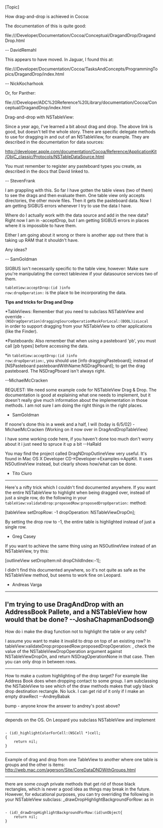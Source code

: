 


[Topic]

How drag-and-drop is achieved in Cocoa: 

The documentation of this is quite good:

file:///Developer/Documentation/Cocoa/Conceptual/DragandDrop/DragandDrop.html

-- DavidRemahl

This appears to have moved. In Jaguar, I found this at:

file:///Developer/Documentation/Cocoa/TasksAndConcepts/ProgrammingTopics/DragandDrop/index.html

-- NickKocharhook

Or, for Panther:

file:///Developer/ADC%20Reference%20Library/documentation/Cocoa/Conceptual/DragandDrop/index.html

Drag-and-drop with NSTableView:

Since a year ago, I've learned a bit about drag and drop.  The above link is good, but doesn't tell the whole story.  There are specific delegate methods to use for dragging in and out of an NSTableView, for example.  They are described in the documentation for data sources:

http://developer.apple.com/documentation/Cocoa/Reference/ApplicationKit/ObjC_classic/Protocols/NSTableDataSource.html

You must remember to register any pasteboard types you create, as described in the docs that David linked to.

-- StevenFrank


I am grappling with this. So far I have gotten the table views (two of them) to see the drags and then evaluate them. One table view only accepts directories, the other movie files. Then it gets the pasteboard data. Now I am getting SIGBUS errors whenever I try to use the data I have.

Where do I actually work with the data source and add in the new data? Right now I am in -acceptDrop, but I am getting SIGBUS errors in places where it is impossible to have them.

Either I am going about it wrong or there is another app out there that is taking up RAM that it shouldn't have.

Any ideas?

-- SamGoldman

SIGBUS isn't necessarily specific to the table view, however: Make sure you're manipulating the correct tableview if your datasource services two of them.

<code>tableView:acceptDrop:(id <NSDraggingInfo>)info row:dropOperation:</code> is the place to be incorporating the data.

**Tips and tricks for Drag and Drop**

*TableViews: Remember that you need to subclass NSTableView and override 
<code>- (NSDragOperation)draggingSourceOperationMaskForLocal:(BOOL)isLocal </code>
in order to support dragging from your NSTableView to other applications (like the Finder).

*Pasteboards: Also remember that when using a pasteboard 'pb', you must call [pb types] before accessing the data. 

*in <code>tableView:acceptDrop:(id <NSDraggingInfo>)info row:dropOperation:</code>, you should use      [info draggingPasteboard];  instead of      [NSPasteboard  pasteboardWithName:NSDragPboard];  to get the drag pasteboard. The NSDragPboard isn't always right.


--MichaelMcCracken

REQUEST: We need some example code for NSTableView Drag & Drop. The documentation is good at explaining what one needs to implement, but it doesn't really give much information about the implementation in those methods. I am not sure I am doing the right things in the right places.

- SamGoldman

If noone's done this in a week and a half, I will (today is 6/5/02) - MichaelMcCracken (Working on it now over in DragAndDropTableView)


I have some working code here, if you haven't done too much don't worry about it  i just need to spruce it up a bit --HaRald

You may find the project called DragNDropOutlineView very useful. It's found in Mac OS X Developer CD->Developer->Examples->AppKit. It uses NSOutlineView instead, but clearly shows how/what can be done.

- Tito Ciuro

----
Here's a nifty trick which I couldn't find documented anywhere. If you want the entire NSTableView to highlight when being dragged over, instead of just a single row, do the following in your <code>tableView:validateDrop:proposedRow:proposedDropOperation:</code> method:

    
[tableView setDropRow: -1 dropOperation: NSTableViewDropOn];


By setting the drop row to -1, the entire table is highlighted instead of just a single row. 

- Greg Casey

If you want to achieve the same thing using an NSOutlineView instead of an NSTableView, try this:

    
[outlineView setDropItem:nil dropChildIndex:-1];


I didn't find this documented anywhere, so it's not quite as safe as the NSTableView method, but seems to work fine on Leopard.

- Andreas Varga

----
I'm trying to use DragAndDrop with an AddressBook Pallete, and a NSTableView how would that be done? --JoshaChapmanDodson@
----

How do i make the drag function not to highlight the table or any cells?

I assume you want to make it invalid to drop on top of an existing row? In tableView:validateDrop:proposedRow:proposedDropOperation: , check the value of the NSTableViewDropOperation argument against NSTableViewDropOn, and return NSDragOperationNone in that case. Then you can only drop in between rows.

----

How to make a custom highlighting of the drop target? For example like Address Book does when dropping contact to some group. I am subclassing the NSTableView to see which of the draw methods makes that ugly black drop destination rectangle. No luck. I can get rid of it only if I make an empty drawRect --AndreyBabak

bump - anyone know the answer to andrey's post above?

----

depends on the OS.  On Leopard you subclass NSTableView and implement

<code>
- (id)_highlightColorForCell:(NSCell *)cell;
{
    return nil;
}
</code>

----
Example of drag and drop from one TableView to another where one table is groups and the other is items:
http://web.mac.com/agerson/Site/CoreDataDNDWithGroups.html


----

there are some *cough* private methods that get rid of those black rectangles, which is never a good idea as things may break in the future.  However, for educational purposes, you can try overriding the following in your NSTableView subclass: _drawDropHighlightBackgroundForRow: as in

<code>
- (id)_drawDropHighlightBackgroundForRow:(id)unObject{
	return nil;
}
</code>
